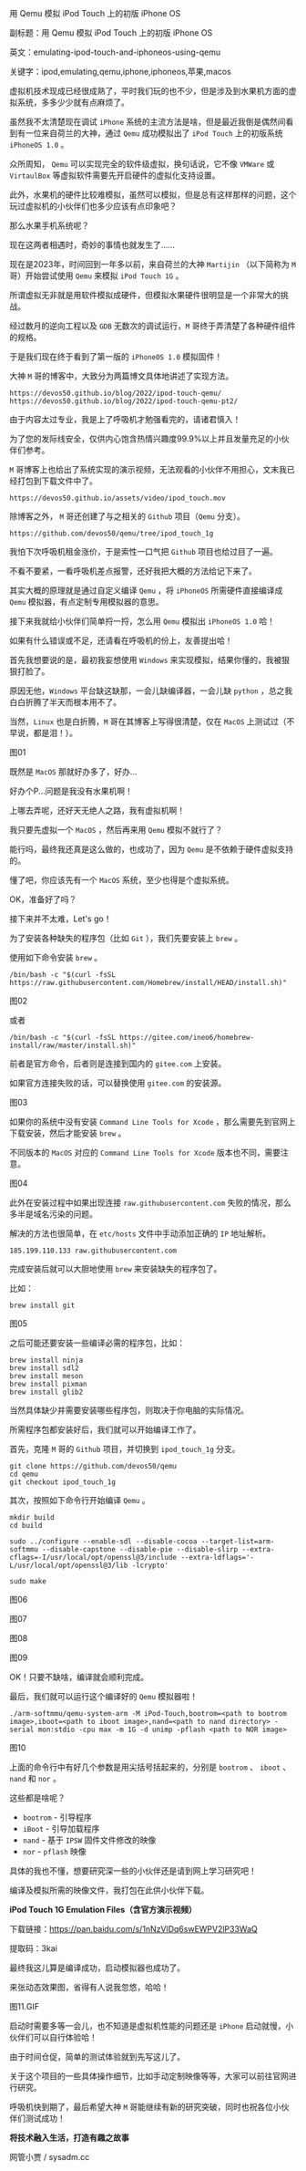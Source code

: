 用 Qemu 模拟 iPod Touch 上的初版 iPhone OS

副标题：用 Qemu 模拟 iPod Touch 上的初版 iPhone OS

英文：emulating-ipod-touch-and-iphoneos-using-qemu

关键字：ipod,emulating,qemu,iphone,iphoneos,苹果,macos



虚拟机技术现成已经很成熟了，平时我们玩的也不少，但是涉及到水果机方面的虚拟系统，多多少少就有点麻烦了。

虽然我不太清楚现在调试 `iPhone` 系统的主流方法是啥，但是最近我倒是偶然间看到有一位来自荷兰的大神，通过 `Qemu` 成功模拟出了 `iPod Touch` 上的初版系统 `iPhoneOS 1.0` 。



众所周知， `Qemu` 可以实现完全的软件级虚拟，换句话说，它不像 `VMWare` 或 `VirtaulBox` 等虚拟软件需要先开启硬件的虚拟化支持设置。

此外，水果机的硬件比较难模拟，虽然可以模拟，但是总有这样那样的问题，这个玩过虚拟机的小伙伴们也多少应该有点印象吧？

那么水果手机系统呢？

现在这两者相遇时，奇妙的事情也就发生了......



现在是2023年，时间回到一年多以前，来自荷兰的大神 `Martijin` （以下简称为 `M` 哥）开始尝试使用 `Qemu` 来模拟 `iPod Touch 1G` 。

所谓虚拟无非就是用软件模拟成硬件，但模拟水果硬件很明显是一个非常大的挑战。

经过数月的逆向工程以及 `GDB` 无数次的调试运行，`M` 哥终于弄清楚了各种硬件组件的规格。

于是我们现在终于看到了第一版的 `iPhoneOS 1.0` 模拟固件！



大神 `M` 哥的博客中，大致分为两篇博文具体地讲述了实现方法。

```
https://devos50.github.io/blog/2022/ipod-touch-qemu/
https://devos50.github.io/blog/2022/ipod-touch-qemu-pt2/
```



由于内容太过专业，我是上了呼吸机才勉强看完的，请诸君慎入！

为了您的发际线安全，仅供内心饱含热情兴趣度99.9%以上并且发量充足的小伙伴们参考。



`M` 哥博客上也给出了系统实现的演示视频，无法观看的小伙伴不用担心，文末我已经打包到下载文件中了。

```
https://devos50.github.io/assets/video/ipod_touch.mov
```



除博客之外， `M` 哥还创建了与之相关的  `Github` 项目（`Qemu` 分支）。

```
https://github.com/devos50/qemu/tree/ipod_touch_1g
```



我怕下次呼吸机租金涨价，于是索性一口气把 `Github` 项目也给过目了一遍。

不看不要紧，一看呼吸机差点报警，还好我把大概的方法给记下来了。

其实大概的原理就是通过自定义编译 `Qemu` ，将 `iPhoneOS` 所需硬件直接编译成 `Qemu` 模拟器，有点定制专用模拟器的意思。

接下来我就给小伙伴们简单捋一捋，怎么用 `Qemu` 模拟出 `iPhoneOS 1.0` 哈！

如果有什么错误或不足，还请看在呼吸机的份上，友善提出哈！



首先我想要说的是，最初我妄想使用 `Windows` 来实现模拟，结果你懂的，我被狠狠打脸了。

原因无他，`Windows` 平台缺这缺那，一会儿缺编译器，一会儿缺 `python` ，总之我白白折腾了半天而根本用不了。

当然，`Linux` 也是白折腾，`M` 哥在其博客上写得很清楚，仅在 `MacOS` 上测试过（不早说，都是泪！）。

图01



既然是 `MacOS` 那就好办多了，好办...

好办个P...问题是我没有水果机啊！

上哪去弄呢，还好天无绝人之路，我有虚拟机啊！

我只要先虚拟一个 `MacOS` ，然后再来用 `Qemu` 模拟不就行了？

能行吗，最终我还真是这么做的，也成功了，因为 `Qemu` 是不依赖于硬件虚拟支持的。



懂了吧，你应该先有一个 `MacOS` 系统，至少也得是个虚拟系统。

OK，准备好了吗？

接下来并不太难，Let's go！



为了安装各种缺失的程序包（比如 `Git` ），我们先要安装上 `brew` 。

使用如下命令安装 `brew` 。

```
/bin/bash -c "$(curl -fsSL https://raw.githubusercontent.com/Homebrew/install/HEAD/install.sh)"
```

图02



或者

```
/bin/bash -c "$(curl -fsSL https://gitee.com/ineo6/homebrew-install/raw/master/install.sh)"
```

前者是官方命令，后者则是连接到国内的 `gitee.com` 上安装。

如果官方连接失败的话，可以替换使用 `gitee.com` 的安装源。

图03



如果你的系统中没有安装 `Command Line Tools for Xcode` ，那么需要先到官网上下载安装，然后才能安装 `brew` 。

不同版本的 `MacOS` 对应的 `Command Line Tools for Xcode` 版本也不同，需要注意。

图04



此外在安装过程中如果出现连接 `raw.githubusercontent.com` 失败的情况，那么多半是域名污染的问题。

解决的方法也很简单，在 `etc/hosts` 文件中手动添加正确的 `IP` 地址解析。

```
185.199.110.133 raw.githubusercontent.com
```



完成安装后就可以大胆地使用 `brew` 来安装缺失的程序包了。

比如：

```
brew install git
```

图05



之后可能还要安装一些编译必需的程序包，比如：

```
brew install ninja
brew install sdl2
brew install meson
brew install pixman
brew install glib2
```



当然具体缺少并需要安装哪些程序包，则取决于你电脑的实际情况。

所需程序包都安装好后，我们就可以开始编译工作了。



首先，克隆 `M` 哥的 `Github` 项目，并切换到 `ipod_touch_1g` 分支。

```
git clone https://github.com/devos50/qemu
cd qemu
git checkout ipod_touch_1g
```



其次，按照如下命令行开始编译 `Qemu` 。

```
mkdir build
cd build

sudo ../configure --enable-sdl --disable-cocoa --target-list=arm-softmmu --disable-capstone --disable-pie --disable-slirp --extra-cflags=-I/usr/local/opt/openssl@3/include --extra-ldflags='-L/usr/local/opt/openssl@3/lib -lcrypto'

sudo make
```

图06

图07

图08

图09



OK！只要不缺啥，编译就会顺利完成。

最后，我们就可以运行这个编译好的 `Qemu` 模拟器啦！

```
./arm-softmmu/qemu-system-arm -M iPod-Touch,bootrom=<path to bootrom image>,iboot=<path to iboot image>,nand=<path to nand directory> -serial mon:stdio -cpu max -m 1G -d unimp -pflash <path to NOR image>
```

图10



上面的命令行中有好几个参数是用尖括号括起来的，分别是 `bootrom` 、 `iboot` 、 `nand` 和 `nor` 。

这些都是啥呢？



* `bootrom` - 引导程序
* `iBoot` - 引导加载程序
* `nand` - 基于 `IPSW` 固件文件修改的映像
* `nor` - `pflash` 映像



具体的我也不懂，想要研究深一些的小伙伴还是请到网上学习研究吧！



编译及模拟所需的映像文件，我打包在此供小伙伴下载。

**iPod Touch 1G Emulation Files（含官方演示视频）**

下载链接：https://pan.baidu.com/s/1nNzVlDq6swEWPV2lP33WaQ

提取码：3kai



最终我这儿算是编译成功，启动模拟器也成功了。

来张动态效果图，省得有人说我忽悠，哈哈！

图11.GIF



启动时需要多等一会儿，也不知道是虚拟机性能的问题还是 `iPhone` 启动就慢，小伙伴们可以自行体验哈！

由于时间仓促，简单的测试体验就到先写这儿了。

关于这个项目的一些具体操作细节，比如手动定制映像等等，大家可以前往官网进行研究。

呼吸机快到期了，最后希望大神 `M` 哥能继续有新的研究突破，同时也祝各位小伙伴们测试成功！



**将技术融入生活，打造有趣之故事**

网管小贾 / sysadm.cc